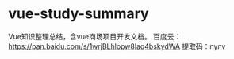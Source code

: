 # vue-study-summary
Vue知识整理总结，含vue商场项目开发文档。
百度云：https://pan.baidu.com/s/1wrjBLhlopw8laq4bskydWA
提取码：nynv

